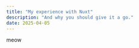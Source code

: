 ```yaml
---
title: "My experience with Nuxt"
description: "And why you should give it a go."
date: 2025-04-05
---
```


meow
